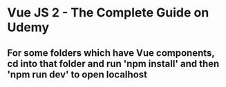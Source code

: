 # Vue JS 2 - The Complete Guide on Udemy

## For some folders which have Vue components, cd into that folder and run 'npm install' and then 'npm run dev' to open localhost

